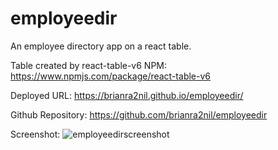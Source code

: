 # employeedir

An employee directory app on a react table.

Table created by react-table-v6 NPM:  
https://www.npmjs.com/package/react-table-v6

Deployed URL:
 https://brianra2nil.github.io/employeedir/

 Github Repository:
 https://github.com/brianra2nil/employeedir

Screenshot:
![employeedirscreenshot](https://user-images.githubusercontent.com/65981639/93694387-f6879680-fabf-11ea-88c7-f7e4fd75c25e.png)

